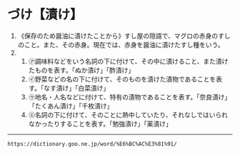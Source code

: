 # づけ【漬け】

1. 《保存のため醤油に漬けたことから》すし屋の隠語で、マグロの赤身のすしのこと。また、その赤身。現在では、赤身を醤油に漬けたすし種をいう。
2. 
    1. ㋐調味料などをいう名詞の下に付けて、その中に漬けること、また漬けたものを表す。「ぬか漬け」「酢漬け」
    2. ㋑野菜などの名の下に付けて、そのものを漬けた漬物であることを表す。「なす漬け」「白菜漬け」
    3. ㋒地名・人名などに付けて、特有の漬物であることを表す。「奈良漬け」「たくあん漬け」「千枚漬け」
    4. ㋓名詞の下に付けて、そのことに熱中していたり、それなしではいられなかったりすることを表す。「勉強漬け」「薬漬け」

---
`https://dictionary.goo.ne.jp/word/%E6%BC%AC%E3%81%91/`
